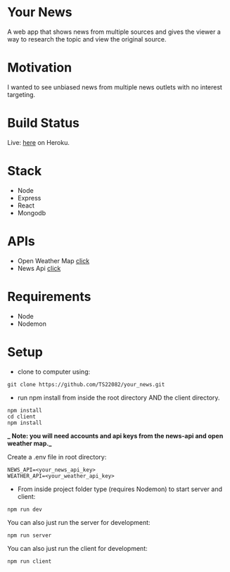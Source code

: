 # Your News

A web app that shows news from multiple sources and gives the viewer a way to research the topic and view the original source.

# Motivation

I wanted to see unbiased news from multiple news outlets with no interest targeting.

# Build Status

Live: [here](https://your-news.herokuapp.com/) on Heroku.

# Stack

- Node
- Express
- React
- Mongodb

# APIs

- Open Weather Map [click](https://openweathermap.org/api)
- News Api [click](https://newsapi.org/)

# Requirements

- Node
- Nodemon

# Setup

- clone to computer using:

```
git clone https://github.com/TS22082/your_news.git
```

- run npm install from inside the root directory AND the client directory.

```
npm install
cd client
npm install
```

**_ Note: you will need accounts and api keys from the news-api and open weather map._**

Create a .env file in root directory:

```
NEWS_API=<your_news_api_key>
WEATHER_API=<your_weather_api_key>
```

- From inside project folder type (requires Nodemon) to start server and client:

```
npm run dev
```

You can also just run the server for development:

```
npm run server
```

You can also just run the client for development:

```
npm run client
```

